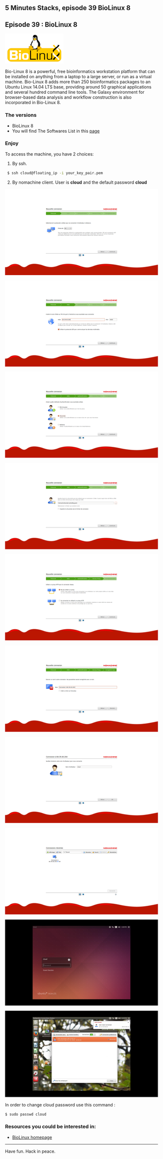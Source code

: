 ## 5 Minutes Stacks, episode 39 BioLinux 8 #

## Episode 39 : BioLinux 8

![logo](images/Biolinux.png)

Bio-Linux 8 is a powerful, free bioinformatics workstation platform that can be installed on anything from a laptop to a large server, or run as a virtual machine. Bio-Linux 8 adds more than 250 bioinformatics packages to an Ubuntu Linux 14.04 LTS base, providing around 50 graphical applications and several hundred command line tools. The Galaxy environment for browser-based data analysis and workflow construction is also incorporated in Bio-Linux 8.

### The versions

* BioLinux 8
* You will find The Softwares List in this [page](http://environmentalomics.org/bio-linux-software-list/)

### Enjoy

To access the machine, you have 2 choices:

1) By ssh.
~~~bash
 $ ssh cloud@floating_ip -i your_key_pair.pem
~~~

2) By nomachine client.
User is **cloud** and the default password **cloud**

![img1](images/1.png)

![img2](images/2.png)

![img3](images/3.png)

![img4](images/4.png)

![img5](images/5.png)

![img6](images/6.png)

![img7](images/7.png)

![img8](images/8.png)

![img9](images/9.png)

![img10](images/10.png)

In order to change cloud password use this command :
~~~bash
$ sudo passwd cloud
~~~

### Resources you could be interested in:

* [BioLinux homepage](http://environmentalomics.org/bio-linux/)

-----
Have fun. Hack in peace.
